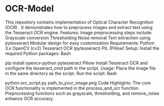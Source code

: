 # OCR-Model
This repository contains implementation of Optical Character Recognition (OCR) . It demonstrates how to preprocess images and extract text using the Tesseract OCR engine.
Features:
Image preprocessing steps include:
Grayscale conversion
Thresholding
Noise removal
Text extraction using pytesseract
Modular design for easy customization
Requirements:
Python 3.x
OpenCV (cv2)
Tesseract OCR (pytesseract)
PIL (Pillow)
Setup:
Install the required Python packages:
Bash

pip install opencv-python pytesseract Pillow
Install Tesseract OCR and configure the tesseract_cmd path in the script.
Usage:
Place the image file in the same directory as the script.
Run the script:
Bash

python ocr_script.py path\_to\_your\_image.png
Code Highlights:
The core OCR functionality is implemented in the process_and_ocr function.
Preprocessing functions such as grayscale, thresholding, and remove_noise enhance OCR accuracy.
